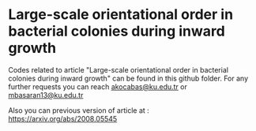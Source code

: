 # Large-scale orientational order in bacterial colonies during inward growth
Codes related to article "Large-scale orientational order in bacterial colonies during inward growth" can be found in this github folder. For any further requests you can reach akocabas@ku.edu.tr or mbasaran13@ku.edu.tr

Also you can previous version of article at : https://arxiv.org/abs/2008.05545

